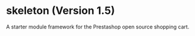 skeleton (Version 1.5)
========

A starter module framework for the Prestashop open source shopping cart.
